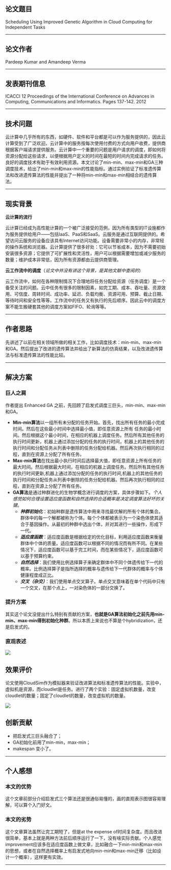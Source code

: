 ## 论文题目

Scheduling Using Improved Genetic Algorithm in Cloud Computing for Independent Tasks

---

## 论文作者

Pardeep Kumar and Amandeep Verma

---

## 发表期刊信息

ICACCI 12 Proceedings of the International Conference on Advances in Computing, Communications and Informatics. Pages 137-142. 2012

---

## 技术问题

云计算中几乎所有的东西，如硬件、软件和平台都是可以作为服务提供的，因此云计算受到了广泛欢迎。云计算中的服务按每次使用付费的方式向用户收费，提供商根据客户端请求提供服务。云计算中一个重要的问题是用户请求的调度，即如何将资源分配给这些请求，以便根据用户定义的时间在最短的时间内完成请求的任务。良好的调度技术有助于有效利用资源。本文讨论了min-min、max-min和GA三种调度技术，给出了min-min和max-min的性能指标。通过实例验证了标准遗传算法和改进遗传算法的性能并提出了一种将min-min和max-min相结合的遗传算法。

---

## 现实背景

**云计算的流行**

云计算已经成为高性能计算的一个被广泛接受的范例，因为所有类型的IT设施都作为服务提供给用户——包括IaaS、PaaS和SaaS。云服务是通过互联网提供的。希望访问云服务的设备应该具有Internet访问功能。设备需要非常小的内存，非常轻的操作系统和浏览器。云计算提供了很多好处：它可以节省成本，因为不需要初始安装很多资源；它提供了可扩展性和灵活性，用户可以根据需要增加或减少服务的数量；维护成本非常低，因为所有资源都由云提供商管理。

**云工作流中的调度**（*论文中并没有讲这个背景，是其他文献中查阅的*）

云工作流中，如何在各种限制情况下合理地将任务分配给资源（任务调度）是一个备受关注的问题。云中任务有很多的限制因素，如完工期、成本、吞吐量、资源效用、可信度、周转时间、成功率、延迟、负载均衡、资源可用、预算、截止日期、等待时间和安全性等等。工作流中的任务又有执行的先后顺序。因此云中的调度方案不能生搬硬套其他的调度方案如FIFO、轮询等等。

---

## 作者思路

先讲述了以前在相关领域所做的相关工作，比如调度技术：min-min、max-min和GA。然后提出了改进的遗传算法并给出了新算法的仿真结果，以及改进遗传算法与标准遗传算法的性能比较。

---

## 解决方案

### 巨人之肩

作者提出 Enhanced GA 之前，先回顾了启发式调度三巨头，min-min、max-min和GA。

- **Min-min算法**以一组所有未分配的任务开始。首先，找出所有任务的最小完成时间。然后在这些最小时间中选择最小值，即任意资源上所有 任务的最小时间。然后根据这个最小时间，在相应的机器上调度任务。然后所有其他任务的执行时间更新，机器上通过添加分配的任务的执行时间，机器上的其他任务的执行时间和分配任务从列表中删除的任务分配给机器。然后再次执行相同的过程，直到在资源上分配了所有任务。
- **Max-min算法**在找出最小执行时间后选择最大值，即任意资源上所有任务的最大时间。然后根据最大时间，在相应的机器上调度任务。然后所有其他任务的执行时间更新,机器上通过添加分配的任务的执行时间,机器上的其他任务的执行时间和分配任务从列表中删除的任务分配给机器。然后再次执行相同的过程，直到在资源上分配了所有任务。
- **GA算法**是通过种群进化的生物学概念进行调度的方案，具体步骤如下。*个人感觉如何合理设置适应度函数和自然选择的合适概率是决定调度算法好坏的关键*。
  - ***种群初始化***：初始种群是遗传算法中用来寻找最优解的所有个体的集合。群体中的每一个解都被称为个体。每个个体都被表示为一个染色体使其适合于基因操作。从最初的种群中选出个体，并对其进行一些操作，形成下一代。
  - ***适应度函数***：适应度函数是根据给定的优化目标，利用适应度函数来衡量群体中个体的质量。适应度函数可以根据不同的情况而有所不同。在某些情况下，适应度函数可以基于完工时间，而在某些情况下，适应度函数可以基于预算约束。
  - ***自然选择***：我们使用比例选择算子来确定群体中不同个体遗传给下一代的概率。比例选择算子是指所选择的概率与遗传给下一代群体的概率与个体健康程度成正比。
  - ***交叉（杂交）***：我们使用单点交叉算子。单点交叉意味着在单个代码中只有一个交叉，在那个点上，一对染色体的一部分交换了。

### 提升方案

其实这个论文没提出什么特别有贡献的方案，**也就是GA算法初始化之前先用min-min、max-min得到初始化种群**。所以本质上来说也不算是个hybridization，还是启发式的。

### 直观表述

![](https://i.loli.net/2019/06/29/5d16c4a5ac1c373746.png)

## 效果评价

论文使用CloudSim作为模拟器来验证改进算法和标准遗传算法的性能。实验中，虚拟机是资源，而cloudlet是任务。进行了两个实验：固定虚拟机数量，改变cloudlet的数量；固定了cloudlet的数量，改变虚拟机的数量。

![](https://i.loli.net/2019/06/29/5d16c5bd8e00053249.png)

## 创新贡献

- 把启发式三巨头融合了；
- GA初始化前用了min-min，max-min；
- makespan 变小了。

------

## 个人感想

### 本文的优势

这个文章前部分介绍启发式三个算法还是很通俗易懂的，画的直观表示图很容易理解，可以算个入门好文。

### 本文的劣势

这个文章算法虽然让完工期短了，但是at the expense of时间复杂度。而且改进很简单，基本上就是两种方法前后顺序运行了一下，没有啥实际贡献。个人感觉improvement应该多在适应度函数上做文章，比如融合一下min-min和max-min的思想，或者在自然选择概率上有启发式地向min-min和max-min迁移（比如设计一个概率），这样更有实效。

---